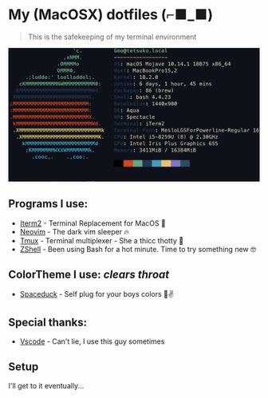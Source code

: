 # My (MacOSX) dotfiles (⌐■_■)

> This is the safekeeping of my terminal environment


[sysinfo]: https://github.com/pineapplegiant/dotfiles/raw/master/neofetch1.png "Neofetch of my mac system"

![Neofetch information][sysinfo]


## Programs I use:
* [Iterm2](https://www.iterm2.com "Iterm's homepage") - Terminal Replacement for MacOS 💁
* [Neovim](https://neovim.io "NeoVim's Homepage") - The dark vim sleeper 🔥
* [Tmux](https://github.com/tmux/tmux/wiki "Tmux's Homepage") - Terminal multiplexer - She a thicc thotty 🍑
* [ZShell](http://zsh.sourceforge.net/ "The Z shell's Homepage") - Been using Bash for a hot minute. Time to try something new 🤓

## ColorTheme I use: _clears throat_
*  [Spaceduck](https://github.com/pineapplegiant/spaceduck-theme "My Personal Color scheme :3") - Self plug for your boys colors 🦆✌️


## Special thanks:
* [Vscode](https://code.visualstudio.com "VSCode's homepage") - Can't lie, I use this guy sometimes


## Setup
I'll get to it eventually...

